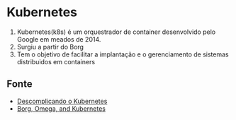 # Kubernetes

1. Kubernetes(k8s) é um orquestrador de container desenvolvido pelo Google em meados de 2014.
2. Surgiu a partir do Borg
3. Tem o objetivo de facilitar a implantação e o gerenciamento de sistemas distribuidos em containers


## Fonte
* [Descomplicando o Kubernetes](https://livro.descomplicandokubernetes.com.br/)
* [Borg, Omega, and Kubernetes](https://static.googleusercontent.com/media/research.google.com/pt-BR//pubs/archive/44843.pdf)
